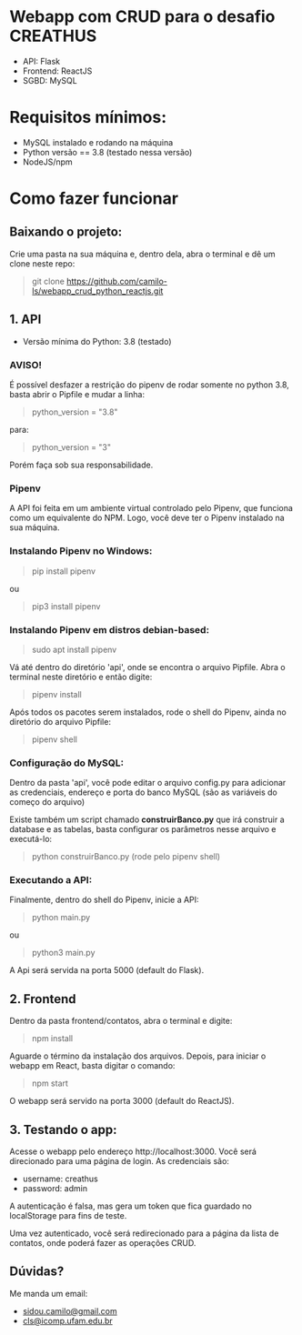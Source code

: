 # Webapp com CRUD para o desafio CREATHUS
- API: Flask
- Frontend: ReactJS
- SGBD: MySQL

# Requisitos mínimos:
* MySQL instalado e rodando na máquina
* Python versão == 3.8 (testado nessa versão)
* NodeJS/npm

# Como fazer funcionar

## Baixando o projeto:

Crie uma pasta na sua máquina e, dentro dela, abra o terminal e dê um clone neste repo:

> git clone https://github.com/camilo-ls/webapp_crud_python_reactjs.git

## 1. API
- Versão mínima do Python: 3.8 (testado)

### AVISO!

É possível desfazer a restrição do pipenv de rodar somente no python 3.8, basta abrir o Pipfile e mudar a linha:

> python_version = "3.8"

para:

> python_version = "3"

Porém faça sob sua responsabilidade.

### Pipenv

A API foi feita em um ambiente virtual controlado pelo Pipenv, que funciona como um equivalente do NPM. Logo, você deve ter o Pipenv instalado na sua máquina.

### Instalando Pipenv no Windows:

> pip install pipenv

ou

> pip3 install pipenv

### Instalando Pipenv em distros debian-based:

> sudo apt install pipenv


Vá até dentro do diretório 'api', onde se encontra o arquivo Pipfile. Abra o terminal neste diretório e então digite:

> pipenv install

Após todos os pacotes serem instalados, rode o shell do Pipenv, ainda no diretório do arquivo Pipfile:

> pipenv shell

### Configuração do MySQL:

Dentro da pasta 'api', você pode editar o arquivo config.py para adicionar as credenciais, endereço e porta do banco MySQL (são as variáveis do começo do arquivo)

Existe também um script chamado **construirBanco.py** que irá construir a database e as tabelas, basta configurar os parâmetros nesse arquivo e executá-lo:

> python construirBanco.py (rode pelo pipenv shell)

### Executando a API:

Finalmente, dentro do shell do Pipenv, inicie a API:

> python main.py

ou

> python3 main.py

A Api será servida na porta 5000 (default do Flask).

## 2. Frontend

Dentro da pasta frontend/contatos, abra o terminal e digite:

> npm install

Aguarde o término da instalação dos arquivos. Depois, para iniciar o webapp em React, basta digitar o comando:

> npm start

O webapp será servido na porta 3000 (default do ReactJS).

## 3. Testando o app:

Acesse o webapp pelo endereço http://localhost:3000. Você será direcionado para uma página de login. As credenciais são:
- username: creathus
- password: admin

A autenticação é falsa, mas gera um token que fica guardado no localStorage para fins de teste.

Uma vez autenticado, você será redirecionado para a página da lista de contatos, onde poderá fazer as operações CRUD.

## Dúvidas?

Me manda um email:
- sidou.camilo@gmail.com
- cls@icomp.ufam.edu.br
